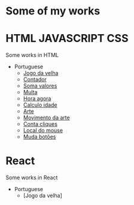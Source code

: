 # Some of my works

# HTML JAVASCRIPT CSS
Some works in HTML

* Portuguese
  * [Jogo da velha](https://gilcemargz.github.io/curso_javascript//EDX_course_js_basic/module_01.html)
  * [Contador](https://gilcemargz.github.io/curso_javascript/aula14/ex012.html)
  * [Soma valores](https://gilcemargz.github.io/curso_javascript/Aula10/ex007.html)
  * [Multa](https://gilcemargz.github.io/curso_javascript/Aula11/ex009.html)
  * [Hora agora](https://gilcemargz.github.io/curso_javascript/Aula12/ex010.html)
  * [Calculo idade](https://gilcemargz.github.io/curso_javascript/Aula12/ex011.html)
  * [Arte](https://gilcemargz.github.io/EDX_course_js_basic/html_canvas.html)
  * [Movimento da arte](https://gilcemargz.github.io/EDX_course_js_basic/movimento.html)
  * [Conta cliques](https://gilcemargz.github.io/EDX_course_js_basic/teste_callback.html)
  * [Local do mouse](https://gilcemargz.github.io/EDX_course_js_basic/testeMouse.html)
  * [Muda botões](https://gilcemargz.github.io/HackerHank/index.html)




# React
Some works in React

* Portuguese
  * [Jogo da velha]